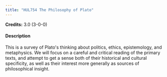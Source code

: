 ```yaml
---
title: "HUL754 The Philosophy of Plato"
---
```

**Credits:** 3.0 (3-0-0)

#### Description
This is a survey of Plato's thinking about politics, ethics, epistemology, and metaphysics. We will focus on a careful and critical reading of the primary texts, and attempt to get a sense both of their historical and cultural specificity, as well as their interest more generally as sources of philosophical insight.